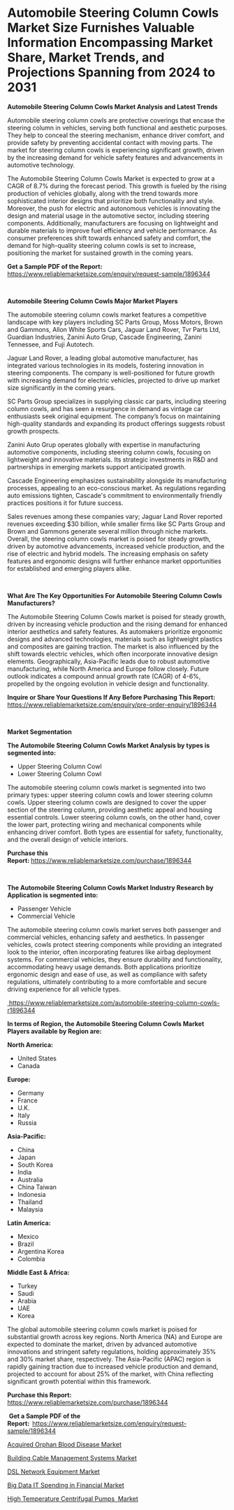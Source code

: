 <p><h1>Automobile Steering Column Cowls Market Size Furnishes Valuable Information Encompassing Market Share, Market Trends, and Projections Spanning from 2024 to 2031</h1></p><p><strong>Automobile Steering Column Cowls Market Analysis and Latest Trends</strong></p>
<p><p>Automobile steering column cowls are protective coverings that encase the steering column in vehicles, serving both functional and aesthetic purposes. They help to conceal the steering mechanism, enhance driver comfort, and provide safety by preventing accidental contact with moving parts. The market for steering column cowls is experiencing significant growth, driven by the increasing demand for vehicle safety features and advancements in automotive technology.</p><p>The Automobile Steering Column Cowls Market is expected to grow at a CAGR of 8.7% during the forecast period. This growth is fueled by the rising production of vehicles globally, along with the trend towards more sophisticated interior designs that prioritize both functionality and style. Moreover, the push for electric and autonomous vehicles is innovating the design and material usage in the automotive sector, including steering components. Additionally, manufacturers are focusing on lightweight and durable materials to improve fuel efficiency and vehicle performance. As consumer preferences shift towards enhanced safety and comfort, the demand for high-quality steering column cowls is set to increase, positioning the market for sustained growth in the coming years.</p></p>
<p><strong>Get a Sample PDF of the Report:&nbsp;</strong> <a href="https://www.reliablemarketsize.com/enquiry/request-sample/1896344?utm_campaign=1773&utm_medium=2&utm_source=Github&utm_content=ia&utm_term=24102024&utm_id=automobile-steering-column-cowls">https://www.reliablemarketsize.com/enquiry/request-sample/1896344</a></p>
<p>&nbsp;</p>
<p><strong>Automobile Steering Column Cowls Major Market Players</strong></p>
<p><p>The automobile steering column cowls market features a competitive landscape with key players including SC Parts Group, Moss Motors, Brown and Gammons, Allon White Sports Cars, Jaguar Land Rover, Tvr Parts Ltd, Guardian Industries, Zanini Auto Grup, Cascade Engineering, Zanini Tennessee, and Fuji Autotech. </p><p>Jaguar Land Rover, a leading global automotive manufacturer, has integrated various technologies in its models, fostering innovation in steering components. The company is well-positioned for future growth with increasing demand for electric vehicles, projected to drive up market size significantly in the coming years.</p><p>SC Parts Group specializes in supplying classic car parts, including steering column cowls, and has seen a resurgence in demand as vintage car enthusiasts seek original equipment. The company’s focus on maintaining high-quality standards and expanding its product offerings suggests robust growth prospects.</p><p>Zanini Auto Grup operates globally with expertise in manufacturing automotive components, including steering column cowls, focusing on lightweight and innovative materials. Its strategic investments in R&D and partnerships in emerging markets support anticipated growth.</p><p>Cascade Engineering emphasizes sustainability alongside its manufacturing processes, appealing to an eco-conscious market. As regulations regarding auto emissions tighten, Cascade's commitment to environmentally friendly practices positions it for future success.</p><p>Sales revenues among these companies vary; Jaguar Land Rover reported revenues exceeding $30 billion, while smaller firms like SC Parts Group and Brown and Gammons generate several million through niche markets. Overall, the steering column cowls market is poised for steady growth, driven by automotive advancements, increased vehicle production, and the rise of electric and hybrid models. The increasing emphasis on safety features and ergonomic designs will further enhance market opportunities for established and emerging players alike.</p></p>
<p>&nbsp;</p>
<p><strong>What Are The Key Opportunities For Automobile Steering Column Cowls Manufacturers?</strong></p>
<p><p>The Automobile Steering Column Cowls market is poised for steady growth, driven by increasing vehicle production and the rising demand for enhanced interior aesthetics and safety features. As automakers prioritize ergonomic designs and advanced technologies, materials such as lightweight plastics and composites are gaining traction. The market is also influenced by the shift towards electric vehicles, which often incorporate innovative design elements. Geographically, Asia-Pacific leads due to robust automotive manufacturing, while North America and Europe follow closely. Future outlook indicates a compound annual growth rate (CAGR) of 4-6%, propelled by the ongoing evolution in vehicle design and functionality.</p></p>
<p><strong>Inquire or Share Your Questions If Any Before Purchasing This Report:</strong> <a href="https://www.reliablemarketsize.com/enquiry/pre-order-enquiry/1896344?utm_campaign=1773&utm_medium=2&utm_source=Github&utm_content=ia&utm_term=24102024&utm_id=automobile-steering-column-cowls">https://www.reliablemarketsize.com/enquiry/pre-order-enquiry/1896344</a></p>
<p>&nbsp;</p>
<p><strong>Market Segmentation</strong></p>
<p><strong>The Automobile Steering Column Cowls Market Analysis by types is segmented into:</strong></p>
<p><ul><li>Upper Steering Column Cowl</li><li>Lower Steering Column Cowl</li></ul></p>
<p><p>The automobile steering column cowls market is segmented into two primary types: upper steering column cowls and lower steering column cowls. Upper steering column cowls are designed to cover the upper section of the steering column, providing aesthetic appeal and housing essential controls. Lower steering column cowls, on the other hand, cover the lower part, protecting wiring and mechanical components while enhancing driver comfort. Both types are essential for safety, functionality, and the overall design of vehicle interiors.</p></p>
<p><strong>Purchase this Report:&nbsp;</strong><a href="https://www.reliablemarketsize.com/purchase/1896344?utm_campaign=1773&utm_medium=2&utm_source=Github&utm_content=ia&utm_term=24102024&utm_id=automobile-steering-column-cowls">https://www.reliablemarketsize.com/purchase/1896344</a></p>
<p>&nbsp;</p>
<p><strong>The Automobile Steering Column Cowls Market Industry Research by Application is segmented into:</strong></p>
<p><ul><li>Passenger Vehicle</li><li>Commercial Vehicle</li></ul></p>
<p><p>The automobile steering column cowls market serves both passenger and commercial vehicles, enhancing safety and aesthetics. In passenger vehicles, cowls protect steering components while providing an integrated look to the interior, often incorporating features like airbag deployment systems. For commercial vehicles, they ensure durability and functionality, accommodating heavy usage demands. Both applications prioritize ergonomic design and ease of use, as well as compliance with safety regulations, ultimately contributing to a more comfortable and secure driving experience for all vehicle types.</p></p>
<p><a href="https://www.reliablemarketsize.com/automobile-steering-column-cowls-r1896344?utm_campaign=1773&utm_medium=2&utm_source=Github&utm_content=ia&utm_term=24102024&utm_id=automobile-steering-column-cowls">&nbsp;https://www.reliablemarketsize.com/automobile-steering-column-cowls-r1896344</a></p>
<p><strong>In terms of Region, the Automobile Steering Column Cowls Market Players available by Region are:</strong></p>
<p>
    <p> <strong> North America: </strong>
        <ul>
            <li>United States</li>
            <li>Canada</li>
        </ul>
        </p> 
    <p> <strong> Europe: </strong>
        <ul>
            <li>Germany</li>
            <li>France</li>
            <li>U.K.</li>
            <li>Italy</li>
            <li>Russia</li>
        </ul>
        </p> 
    <p> <strong> Asia-Pacific: </strong>
        <ul>
            <li>China</li>
            <li>Japan</li>
            <li>South Korea</li>
            <li>India</li>
            <li>Australia</li>
            <li>China Taiwan</li>
            <li>Indonesia</li>
            <li>Thailand</li>
            <li>Malaysia</li>
        </ul>
        </p> 
    <p> <strong> Latin America: </strong>
        <ul>
            <li>Mexico</li>
            <li>Brazil</li>
            <li>Argentina Korea</li>
            <li>Colombia</li>
        </ul>
        </p> 
    <p> <strong> Middle East & Africa: </strong>
        <ul>
            <li>Turkey</li>
            <li>Saudi</li>
            <li>Arabia</li>
            <li>UAE</li>
            <li>Korea</li>
        </ul>
    </p>
    </p>
<p><p>The global automobile steering column cowls market is poised for substantial growth across key regions. North America (NA) and Europe are expected to dominate the market, driven by advanced automotive innovations and stringent safety regulations, holding approximately 35% and 30% market share, respectively. The Asia-Pacific (APAC) region is rapidly gaining traction due to increased vehicle production and demand, projected to account for about 25% of the market, with China reflecting significant growth potential within this framework.</p></p>
<p><strong>Purchase this Report: </strong><a href="https://www.reliablemarketsize.com/purchase/1896344?utm_campaign=1773&utm_medium=2&utm_source=Github&utm_content=ia&utm_term=24102024&utm_id=automobile-steering-column-cowls">https://www.reliablemarketsize.com/purchase/1896344</a></p>
<p>&nbsp;<strong>Get a Sample PDF of the Report:&nbsp;&nbsp;</strong><a href="https://www.reliablemarketsize.com/enquiry/request-sample/1896344?utm_campaign=1773&utm_medium=2&utm_source=Github&utm_content=ia&utm_term=24102024&utm_id=automobile-steering-column-cowls">https://www.reliablemarketsize.com/enquiry/request-sample/1896344</a></p>
<p><strong></strong></p>
<p><p><a href="https://www.linkedin.com/pulse/acquired-orphan-blood-disease-market-research-report-forecast-mfscf?utm_campaign=1773&utm_medium=2&utm_source=Github&utm_content=ia&utm_term=24102024&utm_id=automobile-steering-column-cowls">Acquired Orphan Blood Disease Market</a></p><p><a href="https://www.linkedin.com/pulse/influencing-factors-building-cable-management-systems-market-h0tvf?utm_campaign=1773&utm_medium=2&utm_source=Github&utm_content=ia&utm_term=24102024&utm_id=automobile-steering-column-cowls">Building Cable Management Systems Market</a></p><p><a href="https://www.linkedin.com/pulse/digital-transformation-dsl-network-equipment-industry-market-emaef?utm_campaign=1773&utm_medium=2&utm_source=Github&utm_content=ia&utm_term=24102024&utm_id=automobile-steering-column-cowls">DSL Network Equipment Market</a></p><p><a href="https://www.linkedin.com/pulse/big-data-spending-financial-mosaic-piecing-together-global-market-70d5f?utm_campaign=1773&utm_medium=2&utm_source=Github&utm_content=ia&utm_term=24102024&utm_id=automobile-steering-column-cowls">Big Data IT Spending in Financial Market</a></p><p><a href="https://issuu.com/reportprime-2/docs/high-temperature-centrifugal-pumps-_7eafb21eb15f73?utm_campaign=1773&utm_medium=2&utm_source=Github&utm_content=ia&utm_term=24102024&utm_id=automobile-steering-column-cowls">High Temperature Centrifugal Pumps  Market</a></p></p>